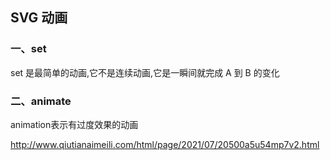 ## SVG 动画

### 一、set

set 是最简单的动画,它不是连续动画,它是一瞬间就完成 A 到 B 的变化

### 二、animate
animation表示有过度效果的动画

http://www.qiutianaimeili.com/html/page/2021/07/20500a5u54mp7v2.html
